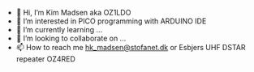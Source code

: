 - 👋 Hi, I’m Kim Madsen aka OZ1LDO
- 👀 I’m interested in PICO programming with ARDUINO IDE
- 🌱 I’m currently learning ...
- 💞️ I’m looking to collaborate on ...
- 📫 How to reach me hk_madsen@stofanet.dk or Esbjers UHF DSTAR repeater OZ4RED 

<!---
k-madsen/k-madsen is a ✨ special ✨ repository because its `README.md` (this file) appears on your GitHub profile.
You can click the Preview link to take a look at your changes.
--->
